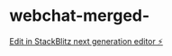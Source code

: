 # webchat-merged-

[Edit in StackBlitz next generation editor ⚡️](https://stackblitz.com/~/github.com/ShahariaAbir/webchat-merged-)